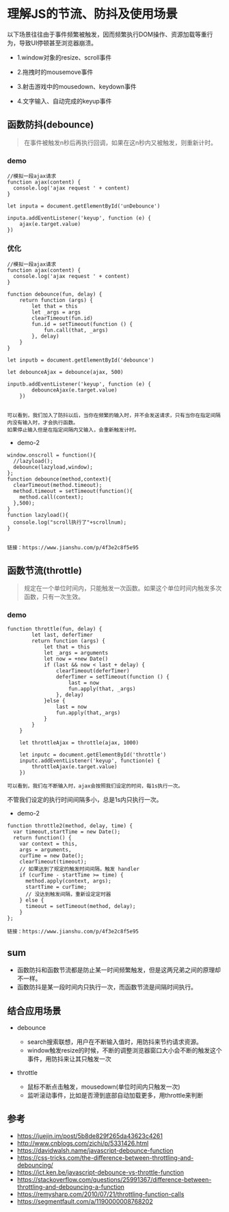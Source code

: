 # 理解JS的节流、防抖及使用场景

以下场景往往由于事件频繁被触发，因而频繁执行DOM操作、资源加载等重行为，导致UI停顿甚至浏览器崩溃。

  - 1.window对象的resize、scroll事件

  - 2.拖拽时的mousemove事件

  - 3.射击游戏中的mousedown、keydown事件

  - 4.文字输入、自动完成的keyup事件


## 函数防抖(debounce)

>在事件被触发n秒后再执行回调，如果在这n秒内又被触发，则重新计时。

### demo
```
//模拟一段ajax请求
function ajax(content) {
  console.log('ajax request ' + content)
}

let inputa = document.getElementById('unDebounce')

inputa.addEventListener('keyup', function (e) {
    ajax(e.target.value)
})

```
### 优化

```
//模拟一段ajax请求
function ajax(content) {
  console.log('ajax request ' + content)
}

function debounce(fun, delay) {
    return function (args) {
        let that = this
        let _args = args
        clearTimeout(fun.id)
        fun.id = setTimeout(function () {
            fun.call(that, _args)
        }, delay)
    }
}
    
let inputb = document.getElementById('debounce')

let debounceAjax = debounce(ajax, 500)

inputb.addEventListener('keyup', function (e) {
        debounceAjax(e.target.value)
    })


可以看到，我们加入了防抖以后，当你在频繁的输入时，并不会发送请求，只有当你在指定间隔内没有输入时，才会执行函数。
如果停止输入但是在指定间隔内又输入，会重新触发计时。
```

- demo-2
```
window.onscroll = function(){
  //lazyload();
  debounce(lazyload,window);
};
function debounce(method,context){
  clearTimeout(method.timeout);
  method.timeout = setTimeout(function(){
    method.call(context);
  },500);
}
function lazyload(){
  console.log("scroll执行了"+scrollnum);
}


链接：https://www.jianshu.com/p/4f3e2c8f5e95

```

## 函数节流(throttle)

>规定在一个单位时间内，只能触发一次函数。如果这个单位时间内触发多次函数，只有一次生效。

### demo
```
function throttle(fun, delay) {
        let last, deferTimer
        return function (args) {
            let that = this
            let _args = arguments
            let now = +new Date()
            if (last && now < last + delay) {
                clearTimeout(deferTimer)
                deferTimer = setTimeout(function () {
                    last = now
                    fun.apply(that, _args)
                }, delay)
            }else {
                last = now
                fun.apply(that,_args)
            }
        }
    }

    let throttleAjax = throttle(ajax, 1000)

    let inputc = document.getElementById('throttle')
    inputc.addEventListener('keyup', function(e) {
        throttleAjax(e.target.value)
    })
    
可以看到，我们在不断输入时，ajax会按照我们设定的时间，每1s执行一次。
```

不管我们设定的执行时间间隔多小，总是1s内只执行一次。

- demo-2
```
function throttle2(method, delay, time) {
  var timeout,startTime = new Date();
  return function() {
    var context = this,
    args = arguments,
    curTime = new Date();
    clearTimeout(timeout);
    // 如果达到了规定的触发时间间隔，触发 handler
    if (curTime - startTime >= time) {
      method.apply(context, args);
      startTime = curTime;
      // 没达到触发间隔，重新设定定时器
    } else {
      timeout = setTimeout(method, delay);
    }
};

链接：https://www.jianshu.com/p/4f3e2c8f5e95

```

## sum
- 函数防抖和函数节流都是防止某一时间频繁触发，但是这两兄弟之间的原理却不一样。
- 函数防抖是某一段时间内只执行一次，而函数节流是间隔时间执行。

## 结合应用场景

- debounce

  - search搜索联想，用户在不断输入值时，用防抖来节约请求资源。
  - window触发resize的时候，不断的调整浏览器窗口大小会不断的触发这个事件，用防抖来让其只触发一次


- throttle

  - 鼠标不断点击触发，mousedown(单位时间内只触发一次)
  - 监听滚动事件，比如是否滑到底部自动加载更多，用throttle来判断


## 参考
- https://juejin.im/post/5b8de829f265da43623c4261
- http://www.cnblogs.com/zichi/p/5331426.html
- https://davidwalsh.name/javascript-debounce-function
- https://css-tricks.com/the-difference-between-throttling-and-debouncing/
- https://ict.ken.be/javascript-debounce-vs-throttle-function
- https://stackoverflow.com/questions/25991367/difference-between-throttling-and-debouncing-a-function
- https://remysharp.com/2010/07/21/throttling-function-calls
- https://segmentfault.com/a/1190000008768202
